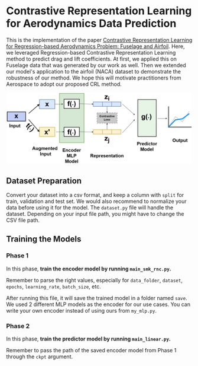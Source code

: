 # Contrastive Representation Learning for Aerodynamics Data Prediction
This is the implementation of the paper [Contrastive Representation Learning for Regression-based Aerodynamics Problem: Fuselage and Airfoil](https://arc.aiaa.org/doi/10.2514/6.2025-0477).
Here, we leveraged Regression-based Contrastive Representation Learning method to predict drag and lift coefficients. 
At first, we applied this on Fuselage data that was generated by our work as well.
Then we extended our model's application to the airfoil (NACA) dataset to demonstrate the robustness of our method.
We hope this will motivate practitioners from Aerospace to adopt our proposed CRL method.

<div align="center">
<img src="figs/framework.jpg" width="500px">
</div>


## Dataset Preparation
Convert your dataset into a csv format, and keep a column with `split` for train, validation and test set. 
We would also recommend to normalize your data before using it for the model. 
The `dataset.py` file will handle the dataset. Depending on your input file path, you might have to change the CSV file path.

## Training the Models

### Phase 1
In this phase, **train the encoder model by running `main_smk_rnc.py`.** 

Remember to parse the right values, especially for `data_folder`, `dataset`, `epochs`, `learning_rate`, `batch_size`, etc.

After running this file, it will save the trained model in a folder named `save`. 
We used 2 different MLP models as the encoder for our use cases. You can write your own encoder instead of using ours from `my_mlp.py`.


### Phase 2
In this phase, **train the predictor model by running `main_linear.py`.** 

Remember to pass the path of the saved encoder model from Phase 1 through the `ckpt` argument.
